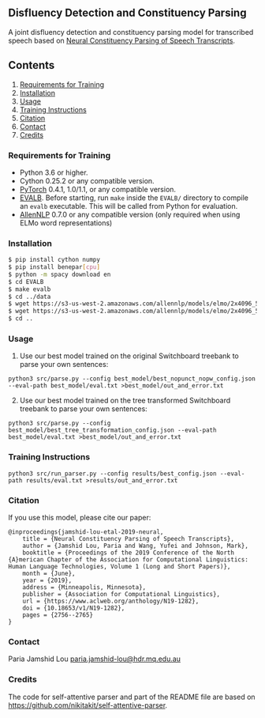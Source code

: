 Disfluency Detection and Constituency Parsing
------------------------------------------------------------
A joint disfluency detection and constituency parsing model for transcribed speech based on [Neural Constituency Parsing of Speech Transcripts](https://www.aclweb.org/anthology/N19-1282).

## Contents
1. [Requirements for Training](#requirement)
2. [Installation](#installation)
3. [Usage](#usage)
4. [Training Instructions](#training)
5. [Citation](#citation)
6. [Contact](#contact)
7. [Credits](#credits)


### Requirements for Training
* Python 3.6 or higher.
* Cython 0.25.2 or any compatible version.
* [PyTorch](http://pytorch.org/) 0.4.1, 1.0/1.1, or any compatible version.
* [EVALB](http://nlp.cs.nyu.edu/evalb/). Before starting, run `make` inside the `EVALB/` directory to compile an `evalb` executable. This will be called from Python for evaluation.
* [AllenNLP](http://allennlp.org/) 0.7.0 or any compatible version (only required when using ELMo word representations)

### Installation
```bash
$ pip install cython numpy
$ pip install benepar[cpu]
$ python -m spacy download en
$ cd EVALB
$ make evalb
$ cd ../data
$ wget https://s3-us-west-2.amazonaws.com/allennlp/models/elmo/2x4096_512_2048cnn_2xhighway/elmo_2x4096_512_2048cnn_2xhighway_options.json
$ wget https://s3-us-west-2.amazonaws.com/allennlp/models/elmo/2x4096_512_2048cnn_2xhighway/elmo_2x4096_512_2048cnn_2xhighway_weights.hdf5
$ cd ..
```
### Usage
1. Use our best model trained on the original Switchboard treebank to parse your own sentences:
```
python3 src/parse.py --config best_model/best_nopunct_nopw_config.json --eval-path best_model/eval.txt >best_model/out_and_error.txt
```

2. Use our best model trained on the tree transformed Switchboard treebank to parse your own sentences:
```
python3 src/parse.py --config best_model/best_tree_transformation_config.json --eval-path best_model/eval.txt >best_model/out_and_error.txt
```
### Training Instructions
```
python3 src/run_parser.py --config results/best_config.json --eval-path results/eval.txt >results/out_and_error.txt
```
### Citation
If you use this model, please cite our paper:
```
@inproceedings{jamshid-lou-etal-2019-neural,
    title = {Neural Constituency Parsing of Speech Transcripts},
    author = {Jamshid Lou, Paria and Wang, Yufei and Johnson, Mark},
    booktitle = {Proceedings of the 2019 Conference of the North {A}merican Chapter of the Association for Computational Linguistics: Human Language Technologies, Volume 1 (Long and Short Papers)},
    month = {June},
    year = {2019},
    address = {Minneapolis, Minnesota},
    publisher = {Association for Computational Linguistics},
    url = {https://www.aclweb.org/anthology/N19-1282},
    doi = {10.18653/v1/N19-1282},
    pages = {2756--2765}
}
```

### Contact
Paria Jamshid Lou <paria.jamshid-lou@hdr.mq.edu.au>

 
### Credits
The code for self-attentive parser and part of the README file are based on https://github.com/nikitakit/self-attentive-parser.


